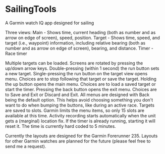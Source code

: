 # SailingTools
A Garmin watch IQ app designed for sailing

Three views:
Main - Shows time, current heading (both as number and as arrow on edge of screen), speed, position.
Target - Shows time, speed, and target (i.e., waypoint) information, including relative bearing (both as number and as arrow on edge of screen), bearing, and distance.
Timer - Race timer

Multiple targets can be loaded. Screens are rotated by pressing the up/down arrow keys.
Double-pressing (within 1 second) the run button sets a new target.
Single-pressing the run button on the target view opens menu. Choices are to stop following that target or save the target.
Holding the up button opens the main menu. Choices are to load a saved target or start the timer. 
Pressing the back button opens the exit menu. Choices are to Save and Exit or Discard and Exit.
All menus are designed with Back being the default option. This helps avoid choosing something you don't want to do when bumping the buttons, like during an active race.
Targets are saved to slots. Garmin limits the menu items, so only 15 slots are available at this time.
Activity recording starts automatically when the unit gets a (marginal) location fix.
If the timer is already running, starting it will reset it. The time is currently hard coded to 5 minutes.

Currently the layouts are designed for the Garmin Forerunner 235.  Layouts for other Garmin watches are planned for the future (please feel free to send me a request).